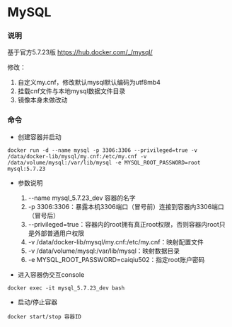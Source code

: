 # MySQL

### 说明

基于官方5.7.23版 https://hub.docker.com/_/mysql/

修改：

1. 自定义my.cnf，修改默认mysql默认编码为utf8mb4
2. 挂载cnf文件与本地mysql数据文件目录
3. 镜像本身未做改动

### 命令

* 创建容器并启动
```
docker run -d --name mysql -p 3306:3306 --privileged=true -v /data/docker-lib/mysql/my.cnf:/etc/my.cnf -v /data/volume/mysql:/var/lib/mysql -e MYSQL_ROOT_PASSWORD=root mysql:5.7.23
```

* 参数说明
  1. --name mysql_5.7.23_dev 容器的名字  
  2. -p 3306:3306：暴露本机3306端口（冒号前）连接到容器内3306端口（冒号后）   
  3. --privileged=true：容器内的root拥有真正root权限，否则容器内root只是外部普通用户权限  
  4. -v /data/docker-lib/mysql/my.cnf:/etc/my.cnf：映射配置文件    
  5. -v /data/volume/mysql:/var/lib/mysql：映射数据目录  
  6. -e MYSQL_ROOT_PASSWORD=caiqiu502：指定root账户密码  

* 进入容器伪交互console
```
docker exec -it mysql_5.7.23_dev bash
```

* 启动/停止容器
```
docker start/stop 容器ID
```
